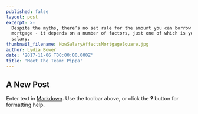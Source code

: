 ```yaml
---
published: false
layout: post
excerpt: >-
  Despite the myths, there’s no set rule for the amount you can borrow for your
  mortgage - it depends on a number of factors, just one of which is your
  salary.   
thumbnail_filename: HowSalaryAffectsMortgageSquare.jpg
author: Lydia Bower
date: '2017-11-06 T00:00:00.000Z'
title: 'Meet The Team: Pippa'
---
```

## A New Post

Enter text in [Markdown](http://daringfireball.net/projects/markdown/). Use the toolbar above, or click the **?** button for formatting help.
